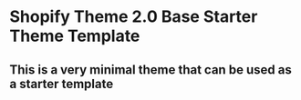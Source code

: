 # Shopify Theme 2.0 Base Starter Theme Template
## This is a very minimal theme that can be used as a starter template
